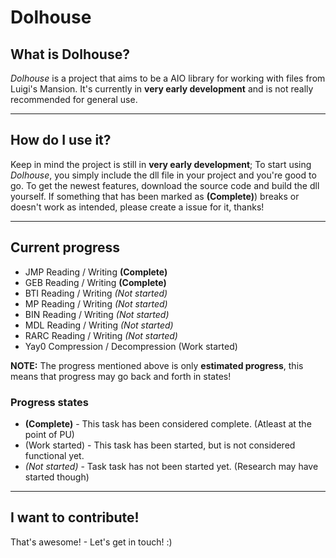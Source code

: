 # Dolhouse

## What is Dolhouse?
*Dolhouse* is a project that aims to be a AIO library for working with files from Luigi's Mansion. It's currently in **very early development** and is not really recommended for general use.

------

## How do I use it?
Keep in mind the project is still in **very early development**; To start using *Dolhouse*, you simply include the dll file in your project and you're good to go. To get the newest features, download the source code and build the dll yourself. If something that has been marked as **(Complete)**) breaks or doesn't work as intended, please create a issue for it, thanks!

------

## Current progress
- JMP Reading / Writing **(Complete)**
- GEB Reading / Writing **(Complete)**
- BTI Reading / Writing *(Not started)*
- MP Reading / Writing *(Not started)*
- BIN Reading / Writing *(Not started)*
- MDL Reading / Writing *(Not started)*
- RARC Reading / Writing *(Not started)*
- Yay0 Compression / Decompression (Work started)

**NOTE:** The progress mentioned above is only **estimated progress**, this means that progress may go back and forth in states!

### Progress states
 - **(Complete)** - This task has been considered complete. (Atleast at the point of PU)
 - (Work started) - This task has been started, but is not considered functional yet.
 - *(Not started)* - Task task has not been started yet. (Research may have started though)

------

## I want to contribute!
That's awesome! - Let's get in touch! :)
